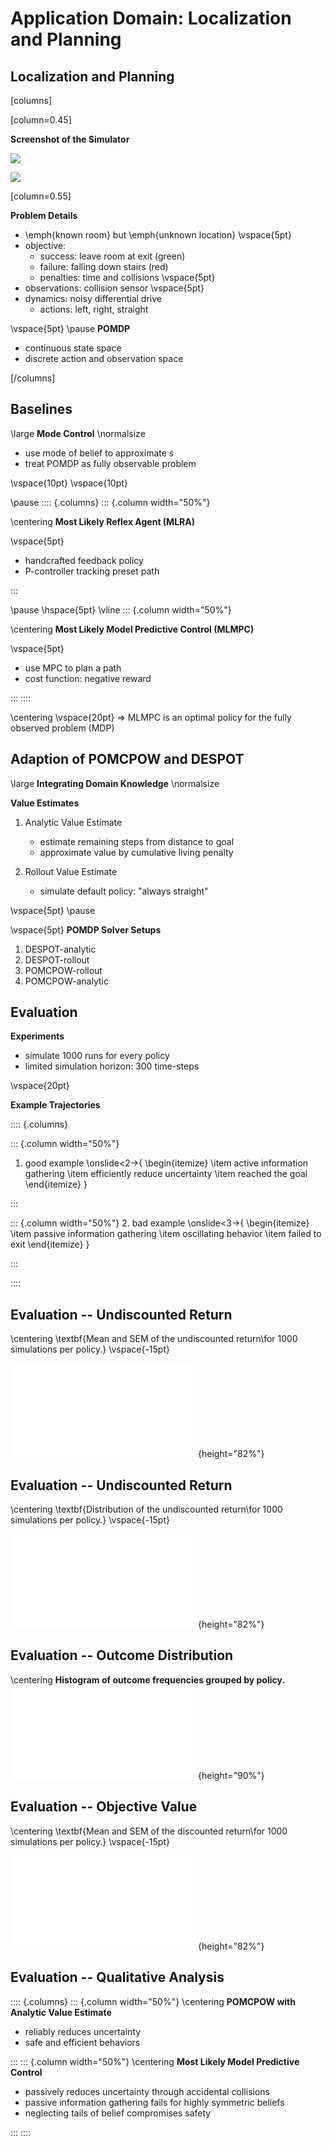 # Application Domain: Localization and Planning

## Localization and Planning

[columns]

[column=0.45]

**Screenshot of the Simulator**

![](./media/localization-and-planning/examples/mlmpc/mlmpc_stuck_frames/out00000.jpg)

![](./media/localization-and-planning/examples/mlmpc/mlmpc_stuck_frames/out00010.jpg)

[column=0.55]

**Problem Details**

- \emph{known room} but \emph{unknown location}
\vspace{5pt}
- objective:
    - success: leave room at exit (green)
    - failure: falling down stairs (red)
    - penalties: time and collisions
\vspace{5pt}
- observations: collision sensor
\vspace{5pt}
- dynamics: noisy differential drive
    - actions: left, right, straight

\vspace{5pt}
\pause
**POMDP**

- continuous state space
- discrete action and observation space

[/columns]


## Baselines

\large
**Mode Control**
\normalsize

- use mode of belief to approximate $s$
- treat POMDP as fully observable problem

\vspace{10pt}
\vspace{10pt}

\pause
:::: {.columns}
::: {.column width="50%"}

\centering
**Most Likely Reflex Agent (MLRA)**

\vspace{5pt}
- handcrafted feedback policy
- P-controller tracking preset path


:::

\pause
\hspace{5pt}
\vline
::: {.column width="50%"}

\centering
**Most Likely Model Predictive Control (MLMPC)**

\vspace{5pt}
- use MPC to plan a path
- cost function: negative reward

:::
::::

\centering
\vspace{20pt}
$\Rightarrow$ MLMPC is an optimal policy for the fully observed problem (MDP)

## Adaption of POMCPOW and DESPOT

\large
**Integrating Domain Knowledge**
\normalsize

**Value Estimates**

1. Analytic Value Estimate
    - estimate remaining steps from distance to goal
    - approximate value by cumulative living penalty

2. Rollout Value Estimate
    - simulate default policy: "always straight"

\vspace{5pt}
\pause

\vspace{5pt}
**POMDP Solver Setups**


1. DESPOT-analytic
2. DESPOT-rollout
3. POMCPOW-rollout
4. POMCPOW-analytic

## Evaluation

**Experiments**

- simulate 1000 runs for every policy
- limited simulation horizon: 300 time-steps

\vspace{20pt}

**Example Trajectories**

:::: {.columns}

::: {.column width="50%"}
1. good example
\onslide<2->{
\begin{itemize}
    \item active information gathering
    \item efficiently reduce uncertainty
    \item reached the goal
\end{itemize}
}


:::

::: {.column width="50%"}
2. bad example
\onslide<3->{
\begin{itemize}
    \item passive information gathering
    \item oscillating behavior
    \item failed to exit
\end{itemize}
}


:::

::::

## Evaluation -- Undiscounted Return

\centering
\textbf{Mean and SEM of the undiscounted return\\for 1000 simulations per policy.}
\vspace{-15pt}

![](media/localization-and-planning/plots/lp_value_sem_eval_plot-undiscounted_reward.pdf){height="82%"}

## Evaluation -- Undiscounted Return

\centering
\textbf{Distribution of the undiscounted return\\for 1000 simulations per policy.}
\vspace{-15pt}

![](media/localization-and-planning/plots/lp_value_violin_eval_plot-undiscounted_reward.pdf){height="82%"}


## Evaluation -- Outcome Distribution

\centering
**Histogram of outcome frequencies grouped by policy.**
![](media/localization-and-planning/plots/lp_outcome_eval_plot.pdf){height="90%"}


## Evaluation -- Objective Value

\centering
\textbf{Mean and SEM of the discounted return\\for 1000 simulations per policy.}
\vspace{-15pt}

![](media/localization-and-planning/plots/lp_value_sem_eval_plot-inf_discounted_reward.pdf){height="82%"}


## Evaluation -- Qualitative Analysis

:::: {.columns}
::: {.column width="50%"}
\centering
**POMCPOW with Analytic Value Estimate**

- reliably reduces uncertainty
- safe and efficient behaviors

:::
::: {.column width="50%"}
\centering
**Most Likely Model Predictive Control**

- passively reduces uncertainty through accidental collisions
- passive information gathering fails for highly symmetric beliefs
- neglecting tails of belief compromises safety


:::
::::
